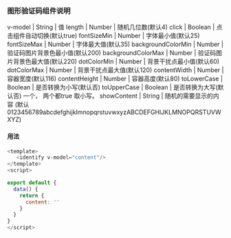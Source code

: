 ### 图形验证码组件说明

v-model	           |  String  |  值
length             |  Number  |  随机几位数(默认4)
click              |  Boolean |  点击组件自动切换(默认true)
fontSizeMin        |  Number  |  字体最小值(默认25)
fontSizeMax        |  Number  |  字体最大值(默认35)
backgroundColorMin |  Number  |  验证码图片背景色最小值(默认200)
backgroundColorMax |  Number  |  验证码图片背景色最大值(默认220)
dotColorMin        |  Number  |  背景干扰点最小值(默认60)
dotColorMax        |  Number  |  背景干扰点最大值(默认120)
contentWidth       |  Number  |  容器宽度(默认116)
contentHeight      |  Number  |  容器高度(默认80)
toLowerCase        |  Boolean |  是否转换为小写(默认否)
toUpperCase        |  Boolean |  是否转换为大写(默认否) 一个， 两个都true 取小写。
showContent        |  String  |  随机的需要显示的内容 
                                 (默认 0123456789abcdefghijklmnopqrstuvwxyzABCDEFGHIJKLMNOPQRSTUVWXYZ)

#### 用法
```javascript
<template>
   <identify v-model="content"/>
</template>
<script>

export default {
  data() {
    return {
      content: ''
    }
  }
}
</script>
```